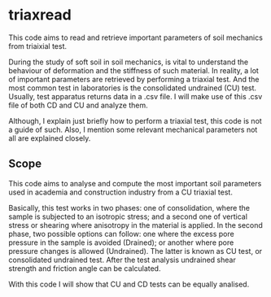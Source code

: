 # triaxread
This code aims to read and retrieve important parameters of soil mechanics from triaixial test.

During the study of soft soil in soil mechanics, is vital to understand the behaviour of deformation and the stiffness of such material.
In reality, a lot of important parameters are retrieved by performing a triaxial test. And the most common test in laboratories is the consolidated undrained (CU) test. Usually, test apparatus returns data in a .csv file. I will make use of this .csv file of both CD and CU and analyze them. 

Although, I explain just briefly how to perform a triaxial test, this code is not a guide of such. Also, I mention some relevant mechanical parameters
not all are explained closely.

## Scope

This code aims to analyse and compute the most important soil parameters used in academia and construction industry from a CU triaxial test.

Basically, this test works in two phases: one of consolidation, where the sample is subjected to an isotropic stress; and a second one of vertical stress or shearing where anisotropy
in the material is applied. In the second phase, two possible options can follow: one where the excess pore pressure in the sample is avoided (Drained); or another where
pore pressure changes is allowed (Undrained). The latter is known as CU test, or consolidated undrained test. After the test analysis undrained shear strength and friction angle can be calculated.

With this code I will show that CU and CD tests can be equally analised.



